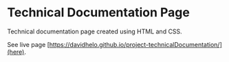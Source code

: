 # Technical Documentation Page

Technical documentation page created using HTML and CSS.

See live page [https://davidhelo.github.io/project-technicalDocumentation/](here).
